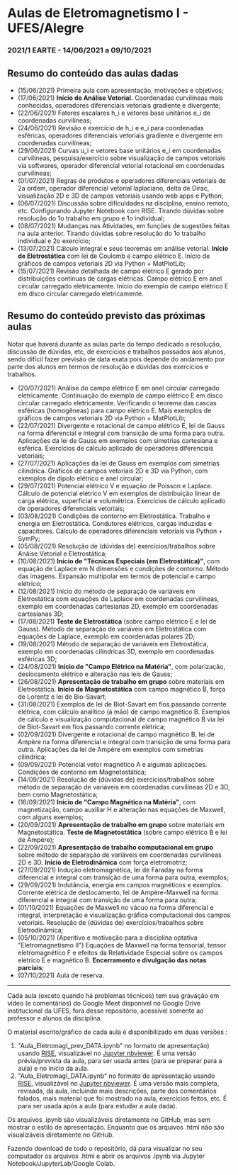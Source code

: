 # Aulas de Eletromagnetismo I - UFES/Alegre
### 2021/1 EARTE - 14/06/2021 a 09/10/2021
## Resumo do conteúdo das aulas dadas

- (15/06/2021) Primeira aula com apresentação, motivações e objetivos;
- (17/06/2021) **Início de Análise Vetorial.** Coordenadas curvilíneas mais conhecidas, operadores diferenciais vetoriais gradiente e divergente;
- (22/06/2021) Fatores escalares h_i e vetores base unitários e_i de coordenadas curvilíneas;
- (24/06/2021) Revisão e exercício de h_i e e_i para coordenadas esféricas, operadores diferenciais vetoriais gradiente e divergente em coordenadas curvilíneas;
- (29/06/2021) Curvas u_i  e vetores base unitários e_i em coordenadas curvilíneas, pesquisa/exercício sobre visualização de campos vetoriais via softwares, operador diferencial vetorial rotacional em coordenadas curvilíneas;
- (01/07/2021) Regras de produtos e operadores diferenciais vetoriais de 2a ordem, operador diferencial vetorial laplaciano, delta de Dirac, visualização 2D e 3D de campos vetoriais usando web apps e Python;
- (06/07/2021) Discussão sobre dificuldades na disciplina, ensino remoto, etc. Configurando Jupyter Notebook com RISE. Tirando dúvidas sobre resolução do 1o trabalho em grupo e 1o individual;
- (08/07/2021) Mudanças nas Atividades, em funções de sugestões feitas na aula anterior. Tirando dúvidas sobre resolução do 1o trabalho individual e 2o exercício;
- (13/07/2021) Cálculo integral e seus teoremas em análise vetorial. **Início de Eletrostática** com lei de Coulomb e campo elétrico E. Início de gráficos de campos vetoriais 2D via Python + MatPlotLib;
- (15/07/2021) Revisão detalhada de campo elétrico E gerado por distribuições contínuas de cargas elétricas. Campo elétrico E em anel circular carregado eletricamente. Início do exemplo de campo elétrico E em disco circular carregado eletricamente. 

## Resumo do conteúdo previsto das próximas aulas

Notar que haverá durante as aulas parte do tempo dedicado a resolução, discussão de dúvidas, etc, de exercícios e trabalhos passados aos alunos, sendo difícil fazer previsão de data exata pois depende do andamento por parte dos alunos em termos de resolução e dúvidas dos exercícios e trabalhos. 

- (20/07/2021) Análise do campo elétrico E em anel circular carregado eletricamente. Continuação do exemplo de campo elétrico E em disco circular carregado eletricamente. Verificando o teorema das cascas esféricas (homogêneas) para campo elétrico E. Mais exemplos de gráficos de campos vetoriais 2D via Python + MatPlotLib;
- (22/07/2021) Divergente e rotacional de campo elétrico E, lei de Gauss na forma diferencial e integral com transição de uma forma para outra. Aplicações da lei de Gauss em exemplos com simetrias cartesiana e esférica. Exercícios de cálculo aplicado de operadores diferenciais vetoriais;
- (27/07/2021) Aplicações da lei de Gauss em exemplos com simetrias cilíndrica. Gráficos de campos vetoriais 2D e 3D via Python, com exemplos de dipolo elétrico e anel circular;
- (29/07/2021) Potencial elétrico V e equação de Poisson e Laplace. Cálculo de potencial elétrico V em exemplos de distribuição linear de carga elétrica, superficial e volumétrica. Exercícios de cálculo aplicado de operadores diferenciais vetoriais;
- (03/08/2021) Condições de contorno em Eletrostática. Trabalho e energia em Eletrostática. Condutores elétricos, cargas induzidas e capacitores. Cálculo de operadores diferenciais vetoriais via Python + SymPy;
- (05/08/2021) Resolução de (dúvidas de) exercícios/trabalhos sobre Anáise Vetorial e Eletrostática;
- (10/08/2021) **Início de "Técnicas Especiais (em Eletrostática)"**, com equação de Laplace em N dimensões e condições de contorno. Método das imagens. Expansão multipolar em termos de potencial e campo elétrico;
- (12/08/2021) Início do método de separação de variáveis em Eletrostática com equações de Laplace em coordenadas curvilíneas, exemplo em coordenadas cartesianas 2D, exemplo em coordenadas cartesianas 3D;
- (17/08/2021) **Teste de Eletrostática** (sobre campo elétrico E e lei de Gauss). Método de separação de variáveis em Eletrostática com equações de Laplace, exemplo em coordenadas polares 2D;
- (19/08/2021) Método de separação de variáveis em Eletrostática, exemplo em coordenadas cilíndricas 3D, exemplo em coordenadas esféricas 3D;
- (24/08/2021) **Início de "Campo Elétrico na Matéria"**, com polarização, deslocamento elétrico e alteração nas leis de Gauss;
- (26/08/2021) **Apresentação de trabalho em grupo** sobre materiais em Eletrostática. **Início de Magnetostática** com campo magnético B, força de Lorentz e lei de Bio-Savart;
- (31/08/2021) Exemplos de lei de Biot-Savart em fios passando corrente elétrica, com cálculo analítico (à mão) de campo magnético B. Exemplos de cálculo e visualização computacional de campo magnético B via lei de Biot-Savart em fios passando corrente elétrica;
- (02/09/2021) Divergente e rotacional de campo magnético B, lei de Ampère na forma diferencial e integral com transição de uma forma para outra. Aplicações da lei de Ampère em exemplos com simetrias cilíndrica;
- (09/09/2021) Potencial vetor magnético A e algumas aplicações. Condições de contorno em Magnetostática;
- (14/09/2021) Resolução de (dúvidas de) exercícios/trabalhos sobre método de separação de variáveis em coordenadas curvilíneas 2D e 3D, bem como Magnetostática;
- (16/09/2021) **Início de "Campo Magnético na Matéria"**, com magnetização, campo auxiliar H e alteração nas equações de Maxwell, com alguns exemplos;
- (20/09/2021) **Apresentação de trabalho em grupo** sobre materiais em Magnetostática. **Teste de Magnetostática** (sobre campo elétrico B e lei de Ampère);
- (22/09/2021) **Apresentação de trabalho computacional em grupo** sobre método de separação de variáveis em coordenadas curvilíneas 2D e 3D. **Início de Eletrodinâmica** com força eletromotriz;
- (27/09/2021) Indução eletromagnética, lei de Faraday na forma diferencial e integral com transição de uma forma para outra, exemplos; 
- (29/09/2021) Indutância, energia em campos magnéticos e exemplos. Corrente elétrica de deslocamento, lei de Ampère-Maxwell na forma diferencial e integral com transição de uma forma para outra;
- (01/10/2021) Equações de Maxwell no vácuo na forma diferencial e integral, interpretação e visualização gráfica computacional dos campos vetoriais. Resolução de (dúvidas de) exercícios/trabalhos sobre Eletrodinâmica;
- (05/10/2021) (Aperitivo e motivação para a disciplina optativa "Eletromagnetismo II") Equações de Maxwell na forma tensorial, tensor eletromagnético F e efeitos da Relatividade Especial sobre os campos elétrico E e magnético B. **Encerramento e divulgação das notas parciais**;
- (07/10/2021) Aula de reserva.

---

Cada aula (exceto quando há problemas técnicos) tem sua gravação em vídeo (e comentários) do Google Meet disponível no Google Drive institucional da UFES, fora desse repositório, acessível somente ao professor e alunos da disciplina.

O material escrito/gráfico de cada aula é disponibilizado em duas versões :

1. "Aula_EletromagI_prev_DATA.ipynb" no formato de apresentação) usando [RISE](https://rise.readthedocs.io/), visualizável no [Jupyter nbviewer](https://nbviewer.jupyter.org/). É uma versão prévia/prevista da aula, para ser usada antes (para se preparar para a aula) e no início da aula.
2. "Aula_EletromagI_DATA.ipynb" no formato de apresentação usando [RISE](https://rise.readthedocs.io/), visualizável no [Jupyter nbviewer](https://nbviewer.jupyter.org/). É uma versão mais completa, revisada, da aula, incluindo mais descrições, parte dos comentários falados, mais material que foi mostrado na aula, exercícios feitos, etc. É para ser usada após a aula (para estudar a aula dada).

Os arquivos .ipynb são visualizáveis diretamente no GitHub, mas sem mostrar o estilo de  apresentação. Enquanto que os arquivos .html não são visualizáveis diretamente no GitHub.

Fazendo download de todo o repositório, dá para visualizar no seu computador os arquivos .html e abrir os arquivos .ipynb via Jupyter Notebook/JupyterLab/Google Colab.

